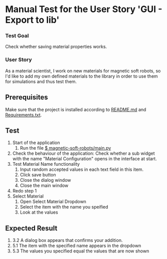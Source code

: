 # Manual Test for the User Story 'GUI - Export to lib'

### Test Goal
Check whether saving material properties works.

### User Story
As a material scientist, I work on new materials for magnetic soft robots, so I'd like to add my own defined materials to the library in order to use them for simulations and thus test them.

## Prerequisites
Make sure that the project is installed according to [README.md]() and [Requirements.txt]().


## Test
1. Start of the application
    1. Run the file [$ magnetic-soft-robots/main.py](../../../main.py)
2. Check the behaviour of the application: Check whether a sub widget with the name "Material Configuration" opens in the interface at start.
3. Test Material Name functionality
    1. Input random accepted values in each text field in this item.
    2. Click save button
    3. Close the dialog window
    4. Close the main window
4. Redo step 1
5. Select Material
   1. Open Select Material Dropdown
   2. Select the item with the name you speified
   3. Look at the values

## Expected Result
1. 3.2 A dialog box appears that confirms your addition.
2. 5.1 The item with the specified name appears in the dropdown
3. 5.3 The values you specified equal the values that are now shown
